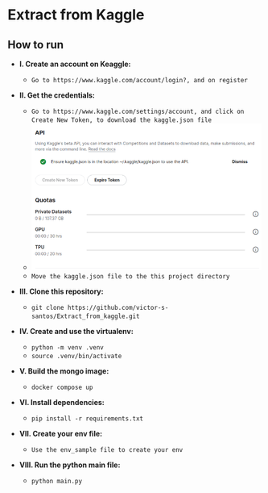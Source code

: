 # Extract from Kaggle

## How to run
* __I. Create an account on Keaggle:__
    - `Go to https://www.kaggle.com/account/login?, and on register`

* __II. Get the credentials:__
    - `Go to https://www.kaggle.com/settings/account, and click on Create New Token, to download the kaggle.json file`
    - ![Create token](images/create_token.png)
    - `Move the kaggle.json file to the this project directory`

* __III. Clone this repository:__
    - `git clone https://github.com/victor-s-santos/Extract_from_kaggle.git`

* __IV. Create and use the virtualenv:__
    - `python -m venv .venv`
    - `source .venv/bin/activate`

* __V. Build the mongo image:__
    - `docker compose up`

* __VI. Install dependencies:__
    - `pip install -r requirements.txt`

* __VII. Create your env file:__
    - `Use the env_sample file to create your env`

* __VIII. Run the python main file:__
    - `python main.py`

